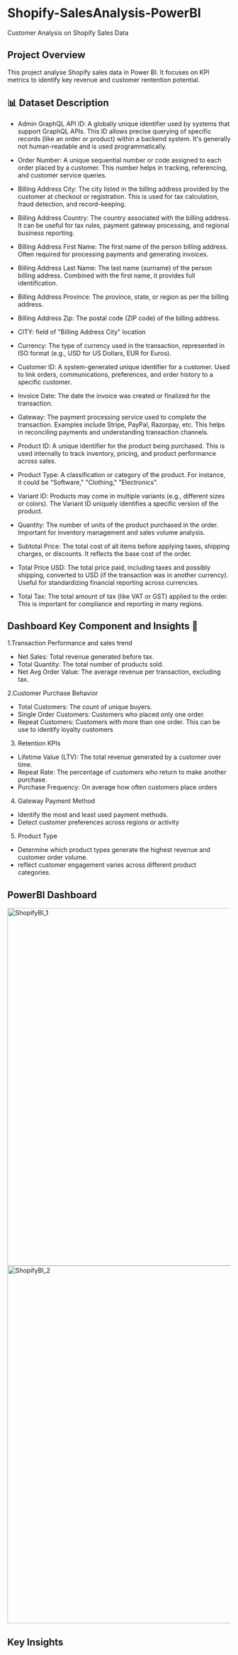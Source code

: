# Shopify-SalesAnalysis-PowerBI
Customer Analysis on Shopify Sales Data



## Project Overview

This project analyse Shopify sales data in Power BI. It focuses on KPI metrics to identify key revenue and customer rentention potential.





## 📊 Dataset Description

- Admin GraphQL API ID:
A globally unique identifier used by systems that support GraphQL APIs. This ID allows precise querying of specific records (like an order or product) within a backend system. It's generally not human-readable and is used programmatically.

- Order Number:
A unique sequential number or code assigned to each order placed by a customer. This number helps in tracking, referencing, and customer service queries. 

- Billing Address City:
The city listed in the billing address provided by the customer at checkout or registration. This is used for tax calculation, fraud detection, and record-keeping.

- Billing Address Country:
The country associated with the billing address. It can be useful for tax rules, payment gateway processing, and regional business reporting.

- Billing Address First Name:
The first name of the person  billing address. Often required for processing payments and generating invoices.

- Billing Address Last Name:
The last name (surname) of the person billing address. Combined with the first name, it provides full identification.

- Billing Address Province:
The province, state, or region as per the billing address.

- Billing Address Zip:
The postal code (ZIP code) of the billing address. 

- CITY:
field of "Billing Address City" location

- Currency:
The type of currency used in the transaction, represented in ISO format (e.g., USD for US Dollars, EUR for Euros).

- Customer ID:
A system-generated unique identifier for a customer. Used to link orders, communications, preferences, and order history to a specific customer.

- Invoice Date:
The date the invoice was created or finalized for the transaction. 

- Gateway:
The payment processing service used to complete the transaction. Examples include Stripe, PayPal, Razorpay, etc. This helps in reconciling payments and understanding transaction channels.

- Product ID:
A unique identifier for the product being purchased. This is used internally to track inventory, pricing, and product performance across sales.

- Product Type:
A classification or category of the product. For instance, it could be "Software," "Clothing," "Electronics".

- Variant ID:
Products may come in multiple variants (e.g., different sizes or colors). The Variant ID uniquely identifies a specific version of the product.

- Quantity:
The number of units of the product purchased in the order. Important for inventory management and sales volume analysis.

- Subtotal Price:
The total cost of all items before applying taxes, shipping charges, or discounts. It reflects the base cost of the order.

- Total Price USD: 
The total price paid, including taxes and possibly shipping, converted to USD (if the transaction was in another currency). Useful for standardizing financial reporting across currencies.

- Total Tax:
The total amount of tax (like VAT or GST) applied to the order. This is important for compliance and reporting in many regions.




## Dashboard Key Component and Insights 🚀

1.Transaction Performance and sales trend 
- Net Sales: Total revenue generated before tax.
- Total Quantity: The total number of products sold.
- Net Avg Order Value: The average revenue per transaction, excluding tax.


2.Customer Purchase Behavior
- Total Customers: The count of unique buyers.
- Single Order Customers: Customers who placed only one order.
- Repeat Customers: Customers with more than one order. This can be use to identify loyalty customers

3. Retention KPIs
- Lifetime Value (LTV): The total revenue generated by a customer over time.
- Repeat Rate: The percentage of customers who return to make another purchase.
- Purchase Frequency: On average how often customers place orders


4. Gateway Payment Method
- Identify the most and least used payment methods.
- Detect customer preferences across regions or activity 

5. Product Type
- Determine which product types generate the highest revenue and customer order volume.
- reflect customer engagement varies across different product categories.


## PowerBI Dashboard


<img width="1380" height="806" alt="ShopifyBI_1" src="https://github.com/user-attachments/assets/66f12952-bd9b-432b-adc2-5294df99c4c6" />



<img width="1372" height="806" alt="ShopifyBI_2" src="https://github.com/user-attachments/assets/942a4796-848a-4856-8604-6fa9c42f8629" />


## Key Insights


